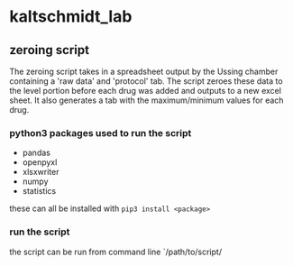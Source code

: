 # kaltschmidt_lab

## zeroing script
The zeroing script takes in a spreadsheet output by the Ussing chamber containing a 'raw data' and 'protocol' tab. The script zeroes these data to the level portion before each drug was added and outputs to a new excel sheet. It also generates a tab with the maximum/minimum values for each drug.

### python3 packages used to run the script
- pandas
- openpyxl
- xlsxwriter
- numpy
- statistics

these can all be installed with `pip3 install <package>`

### run the script

the script can be run from command line `/path/to/script/
